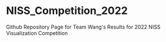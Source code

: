 # NISS_Competition_2022
Github Repository Page for Team Wang's Results for 2022 NISS Visualization Competition
